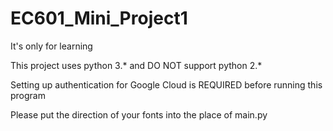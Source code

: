 # EC601_Mini_Project1

It's only for learning

This project uses python 3.* and DO NOT support python 2.*

Setting up authentication for Google Cloud is REQUIRED before running this program

Please put the direction of your fonts into the place of main.py
